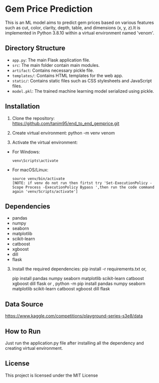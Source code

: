 # Gem Price Prediction

This is an ML model aims to predict gem prices based on various features such as cut, color, clarity, depth, table, and dimensions (x, y, z).It is implemented in Python 3.8.10 within a virtual environment named 'venom'.

## Directory Structure

- `app.py`: The main Flask application file.
- `src`: The main folder contain main modules.
- `artifact`: Contains necessary pickle file.
- `templates/`: Contains HTML templates for the web app.
- `static/`: Contains static files such as CSS stylesheets and JavaScript files.
- `model.pkl`: The trained machine learning model serialized using pickle.

## Installation

1. Clone the repository:
   https://github.com/tanim95/end_to_end_gemprice.git

2. Create virtual environment:
   python -m venv venom
3. Activate the virtual environment:

- For Windows:

  ```
  venv\Scripts\activate
  ```

- For macOS/Linux:

  ```
  source venv/bin/activate
  [NOTE: if venv do not run then firtst try 'Set-ExecutionPolicy -Scope Process -ExecutionPolicy Bypass ',then run the code command again 'venv/Scripts/activate']
  ```

## Dependencies

- pandas
- numpy
- seaborn
- matplotlib
- scikit-learn
- catboost
- xgboost
- dill
- flask

3. Install the required dependencies:
   pip install -r requirements.txt
   or,

   pip install pandas numpy seaborn matplotlib scikit-learn catboost xgboost dill flask
   or ,
   python -m pip install pandas numpy seaborn matplotlib scikit-learn catboost xgboost dill flask

## Data Source

https://www.kaggle.com/competitions/playground-series-s3e8/data

## How to Run

Just run the application.py file after installing all the dependency and creating virtual environment.

## License

This project is licensed under the MIT License
